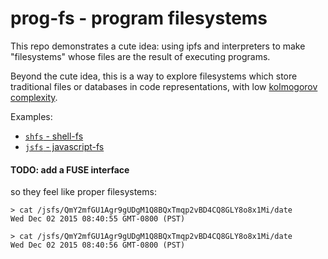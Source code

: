 # prog-fs - program filesystems

This repo demonstrates a cute idea: using ipfs and interpreters to make "filesystems" whose files are the result of executing programs.

Beyond the cute idea, this is a way to explore filesystems which store traditional files or databases in code representations, with low [kolmogorov complexity](https://en.wikipedia.org/wiki/Kolmogorov_complexity).

Examples:
- [`shfs` - shell-fs](shfs/)
- [`jsfs` - javascript-fs](jsfs/)



#### TODO: add a FUSE interface

so they feel like proper filesystems:

```
> cat /jsfs/QmY2mfGU1Agr9gUDgM1Q8BQxTmqp2vBD4CQ8GLY8o8x1Mi/date
Wed Dec 02 2015 08:40:55 GMT-0800 (PST)

> cat /jsfs/QmY2mfGU1Agr9gUDgM1Q8BQxTmqp2vBD4CQ8GLY8o8x1Mi/date
Wed Dec 02 2015 08:40:56 GMT-0800 (PST)
```
